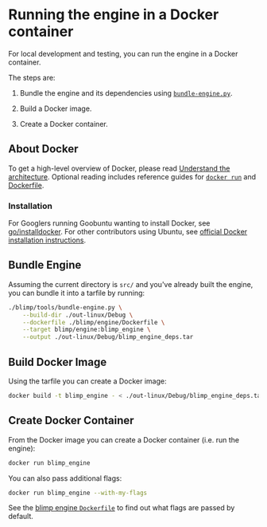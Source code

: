 # Running the engine in a Docker container

For local development and testing, you can run the engine in a Docker
container.

The steps are:

1. Bundle the engine and its dependencies using
[`bundle-engine.py`](../tools/bundle-engine.py).

1. Build a Docker image.

1. Create a Docker container.


## About Docker

To get a high-level overview of Docker, please read [Understand the
architecture](https://docs.docker.com/introduction/understanding-docker/).
Optional reading includes reference guides for
[`docker run`](https://docs.docker.com/reference/run/) and
[Dockerfile](https://docs.docker.com/reference/builder/).


### Installation

For Googlers running Goobuntu wanting to install Docker, see
[go/installdocker](https://goto.google.com/installdocker). For other
contributors using Ubuntu, see [official Docker
installation instructions](https://docs.docker.com/installation/ubuntulinux/).


## Bundle Engine

Assuming the current directory is `src/` and you've already built the engine,
you can bundle it into a tarfile by running:

```bash
./blimp/tools/bundle-engine.py \
    --build-dir ./out-linux/Debug \
    --dockerfile ./blimp/engine/Dockerfile \
    --target blimp/engine:blimp_engine \
    --output ./out-linux/Debug/blimp_engine_deps.tar
```

## Build Docker Image

Using the tarfile you can create a Docker image:

```bash
docker build -t blimp_engine - < ./out-linux/Debug/blimp_engine_deps.tar
```

## Create Docker Container

From the Docker image you can create a Docker container (i.e. run the engine):

```bash
docker run blimp_engine
```

You can also pass additional flags:

```bash
docker run blimp_engine --with-my-flags
```

See the [blimp engine `Dockerfile`](../engine/Dockerfile) to find out what flags
are passed by default.
